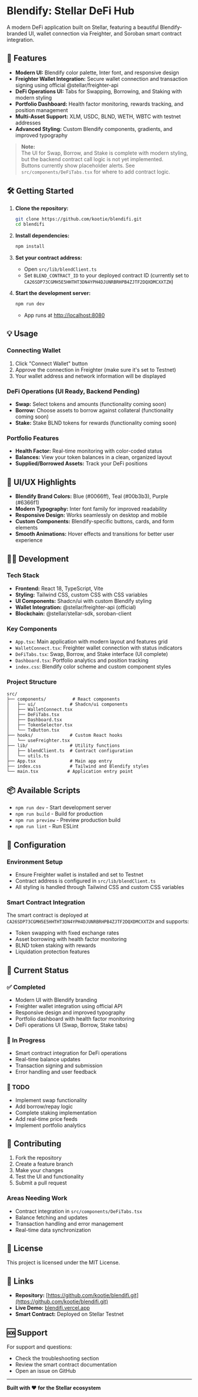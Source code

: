# Blendify: Stellar DeFi Hub

A modern DeFi application built on Stellar, featuring a beautiful Blendify-branded UI, wallet connection via Freighter, and Soroban smart contract integration.

## 🚀 Features

- **Modern UI:** Blendify color palette, Inter font, and responsive design
- **Freighter Wallet Integration:** Secure wallet connection and transaction signing using official @stellar/freighter-api
- **DeFi Operations UI:** Tabs for Swapping, Borrowing, and Staking with modern styling
- **Portfolio Dashboard:** Health factor monitoring, rewards tracking, and position management
- **Multi-Asset Support:** XLM, USDC, BLND, WETH, WBTC with testnet addresses
- **Advanced Styling:** Custom Blendify components, gradients, and improved typography

> **Note:**  
> The UI for Swap, Borrow, and Stake is complete with modern styling, but the backend contract call logic is not yet implemented.  
> Buttons currently show placeholder alerts. See `src/components/DeFiTabs.tsx` for where to add contract logic.

## 🛠️ Getting Started

1. **Clone the repository:**
   ```bash
   git clone https://github.com/kootie/blendifi.git
   cd blendifi
   ```

2. **Install dependencies:**
   ```bash
   npm install
   ```

3. **Set your contract address:**
   - Open `src/lib/blendClient.ts`
   - Set `BLEND_CONTRACT_ID` to your deployed contract ID (currently set to `CA26SDP73CGMH5E5HHTHT3DN4YPH4DJUNRBRHPB4ZJTF2DQXDMCXXTZH`)

4. **Start the development server:**
   ```bash
   npm run dev
   ```
   - App runs at [http://localhost:8080](http://localhost:8080)

## 💡 Usage

### Connecting Wallet
1. Click "Connect Wallet" button
2. Approve the connection in Freighter (make sure it's set to Testnet)
3. Your wallet address and network information will be displayed

### DeFi Operations (UI Ready, Backend Pending)
- **Swap:** Select tokens and amounts (functionality coming soon)
- **Borrow:** Choose assets to borrow against collateral (functionality coming soon)
- **Stake:** Stake BLND tokens for rewards (functionality coming soon)

### Portfolio Features
- **Health Factor:** Real-time monitoring with color-coded status
- **Balances:** View your token balances in a clean, organized layout
- **Supplied/Borrowed Assets:** Track your DeFi positions

## 🎨 UI/UX Highlights

- **Blendify Brand Colors:** Blue (#0066ff), Teal (#00b3b3), Purple (#6366f1)
- **Modern Typography:** Inter font family for improved readability
- **Responsive Design:** Works seamlessly on desktop and mobile
- **Custom Components:** Blendify-specific buttons, cards, and form elements
- **Smooth Animations:** Hover effects and transitions for better user experience

## 🧑‍💻 Development

### Tech Stack
- **Frontend:** React 18, TypeScript, Vite
- **Styling:** Tailwind CSS, custom CSS with CSS variables
- **UI Components:** Shadcn/ui with custom Blendify styling
- **Wallet Integration:** @stellar/freighter-api (official)
- **Blockchain:** @stellar/stellar-sdk, soroban-client

### Key Components
- `App.tsx`: Main application with modern layout and features grid
- `WalletConnect.tsx`: Freighter wallet connection with status indicators
- `DeFiTabs.tsx`: Swap, Borrow, and Stake interface (UI complete)
- `Dashboard.tsx`: Portfolio analytics and position tracking
- `index.css`: Blendify color scheme and custom component styles

### Project Structure
```
src/
├── components/          # React components
│   ├── ui/             # Shadcn/ui components
│   ├── WalletConnect.tsx
│   ├── DeFiTabs.tsx
│   ├── Dashboard.tsx
│   ├── TokenSelector.tsx
│   └── TxButton.tsx
├── hooks/              # Custom React hooks
│   └── useFreighter.tsx
├── lib/                # Utility functions
│   ├── blendClient.ts  # Contract configuration
│   └── utils.ts
├── App.tsx             # Main app entry
├── index.css           # Tailwind and Blendify styles
└── main.tsx           # Application entry point
```

## 📦 Available Scripts

- `npm run dev` - Start development server
- `npm run build` - Build for production
- `npm run preview` - Preview production build
- `npm run lint` - Run ESLint

## 🔧 Configuration

### Environment Setup
- Ensure Freighter wallet is installed and set to Testnet
- Contract address is configured in `src/lib/blendClient.ts`
- All styling is handled through Tailwind CSS and custom CSS variables

### Smart Contract Integration
The smart contract is deployed at `CA26SDP73CGMH5E5HHTHT3DN4YPH4DJUNRBRHPB4ZJTF2DQXDMCXXTZH` and supports:
- Token swapping with fixed exchange rates
- Asset borrowing with health factor monitoring
- BLND token staking with rewards
- Liquidation protection features

## 🚧 Current Status

### ✅ Completed
- Modern UI with Blendify branding
- Freighter wallet integration using official API
- Responsive design and improved typography
- Portfolio dashboard with health factor monitoring
- DeFi operations UI (Swap, Borrow, Stake tabs)

### 🔄 In Progress
- Smart contract integration for DeFi operations
- Real-time balance updates
- Transaction signing and submission
- Error handling and user feedback

### 📝 TODO
- Implement swap functionality
- Add borrow/repay logic
- Complete staking implementation
- Add real-time price feeds
- Implement portfolio analytics

## 🤝 Contributing

1. Fork the repository
2. Create a feature branch
3. Make your changes
4. Test the UI and functionality
5. Submit a pull request

### Areas Needing Work
- Contract integration in `src/components/DeFiTabs.tsx`
- Balance fetching and updates
- Transaction handling and error management
- Real-time data synchronization

## 📄 License

This project is licensed under the MIT License.

## 🔗 Links

- **Repository:** [https://github.com/kootie/blendifi.git](https://github.com/kootie/blendifi.git)
- **Live Demo:** [blendifi.vercel.app](https://blendifi.vercel.app)
- **Smart Contract:** Deployed on Stellar Testnet

## 🆘 Support

For support and questions:
- Check the troubleshooting section
- Review the smart contract documentation
- Open an issue on GitHub

---

**Built with ❤️ for the Stellar ecosystem**
